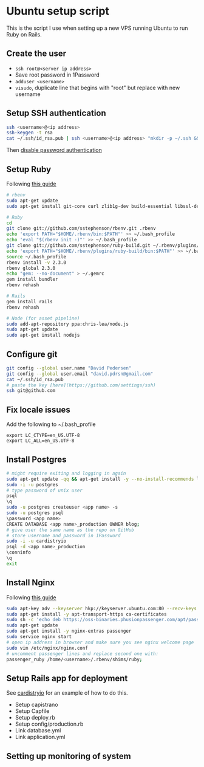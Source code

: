 Ubuntu setup script
===================

This is the script I use when setting up a new VPS running Ubuntu to run Ruby on Rails.

## Create the user

- `ssh root@<server ip address>`
- Save root password in 1Password
- `adduser <username>`
- `visudo`, duplicate line that begins with "root" but replace with new username

## Setup SSH authentication

```bash
ssh <username>@<ip address>
ssh-keygen -t rsa
cat ~/.ssh/id_rsa.pub | ssh <username>@<ip address> "mkdir -p ~/.ssh && cat >>  ~/.ssh/authorized_keys"
```

Then [disable password authentication](http://askubuntu.com/questions/435615/disable-password-authentication-in-ssh)

## Setup Ruby

Following [this guide](https://www.digitalocean.com/community/tutorials/how-to-install-ruby-on-rails-with-rbenv-on-ubuntu-14-04)

```bash
# rbenv
sudo apt-get update
sudo apt-get install git-core curl zlib1g-dev build-essential libssl-dev libreadline-dev libyaml-dev libsqlite3-dev sqlite3 libxml2-dev libxslt1-dev libcurl4-openssl-dev python-software-properties libffi-dev

# Ruby
cd
git clone git://github.com/sstephenson/rbenv.git .rbenv
echo 'export PATH="$HOME/.rbenv/bin:$PATH"' >> ~/.bash_profile
echo 'eval "$(rbenv init -)"' >> ~/.bash_profile
git clone git://github.com/sstephenson/ruby-build.git ~/.rbenv/plugins/ruby-build
echo 'export PATH="$HOME/.rbenv/plugins/ruby-build/bin:$PATH"' >> ~/.bash_profile
source ~/.bash_profile
rbenv install -v 2.3.0
rbenv global 2.3.0
echo "gem: --no-document" > ~/.gemrc
gem install bundler
rbenv rehash

# Rails
gem install rails
rbenv rehash

# Node (for asset pipeline)
sudo add-apt-repository ppa:chris-lea/node.js
sudo apt-get update
sudo apt-get install nodejs
```

## Configure git

```bash
git config --global user.name "David Pedersen"
git config --global user.email "david.pdrsn@gmail.com"
cat ~/.ssh/id_rsa.pub
# paste the key [here](https://github.com/settings/ssh)
ssh git@github.com
```

## Fix locale issues

Add the following to ~/.bash_profile

```
export LC_CTYPE=en_US.UTF-8
export LC_ALL=en_US.UTF-8
```

## Install Postgres

```bash
# might require exiting and logging in again
sudo apt-get update -qq && apt-get install -y --no-install-recommends libpq-dev
sudo -i -u postgres
# type password of unix user
psql
\q
sudo -u postgres createuser <app name> -s
sudo -u postgres psql
\password <app name>
CREATE DATABASE <app name>_production OWNER blog;
# give user the same name as the repo on GitHub
# store username and password in 1Password
sudo -i -u cardistryio
psql -d <app name>_production
\conninfo
\q
exit
```

## Install Nginx

Following [this guide](https://gorails.com/deploy/ubuntu/14.04)

```bash
sudo apt-key adv --keyserver hkp://keyserver.ubuntu.com:80 --recv-keys 561F9B9CAC40B2F7
sudo apt-get install -y apt-transport-https ca-certificates
sudo sh -c 'echo deb https://oss-binaries.phusionpassenger.com/apt/passenger trusty main > /etc/apt/sources.list.d/passenger.list'
sudo apt-get update
sudo apt-get install -y nginx-extras passenger
sudo service nginx start
# open ip address in browser and make sure you see nginx welcome page
sudo vim /etc/nginx/nginx.conf
# uncomment passenger lines and replace second one with:
passenger_ruby /home/<username>/.rbenv/shims/ruby;
```

## Setup Rails app for deployment

See [cardistryio](https://github.com/davidpdrsn/CardistryIO) for an example of how to do this.

- Setup capistrano
- Setup Capfile
- Setup deploy.rb
- Setup config/production.rb
- Link database.yml
- Link application.yml

## Setting up monitoring of system
